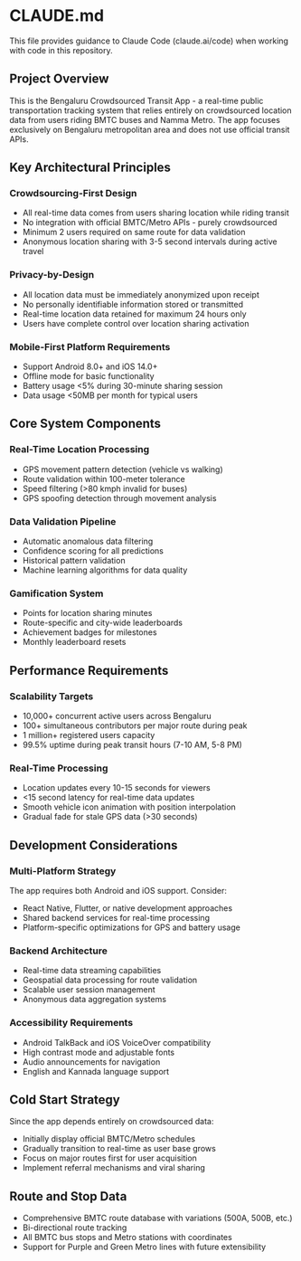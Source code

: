 # CLAUDE.md

This file provides guidance to Claude Code (claude.ai/code) when working with code in this repository.

## Project Overview

This is the Bengaluru Crowdsourced Transit App - a real-time public transportation tracking system that relies entirely on crowdsourced location data from users riding BMTC buses and Namma Metro. The app focuses exclusively on Bengaluru metropolitan area and does not use official transit APIs.

## Key Architectural Principles

### Crowdsourcing-First Design
- All real-time data comes from users sharing location while riding transit
- No integration with official BMTC/Metro APIs - purely crowdsourced
- Minimum 2 users required on same route for data validation
- Anonymous location sharing with 3-5 second intervals during active travel

### Privacy-by-Design
- All location data must be immediately anonymized upon receipt
- No personally identifiable information stored or transmitted
- Real-time location data retained for maximum 24 hours only
- Users have complete control over location sharing activation

### Mobile-First Platform Requirements
- Support Android 8.0+ and iOS 14.0+
- Offline mode for basic functionality
- Battery usage <5% during 30-minute sharing session
- Data usage <50MB per month for typical users

## Core System Components

### Real-Time Location Processing
- GPS movement pattern detection (vehicle vs walking)
- Route validation within 100-meter tolerance
- Speed filtering (>80 kmph invalid for buses)
- GPS spoofing detection through movement analysis

### Data Validation Pipeline
- Automatic anomalous data filtering
- Confidence scoring for all predictions
- Historical pattern validation
- Machine learning algorithms for data quality

### Gamification System
- Points for location sharing minutes
- Route-specific and city-wide leaderboards
- Achievement badges for milestones
- Monthly leaderboard resets

## Performance Requirements

### Scalability Targets
- 10,000+ concurrent active users across Bengaluru
- 100+ simultaneous contributors per major route during peak
- 1 million+ registered users capacity
- 99.5% uptime during peak transit hours (7-10 AM, 5-8 PM)

### Real-Time Processing
- Location updates every 10-15 seconds for viewers
- <15 second latency for real-time data updates
- Smooth vehicle icon animation with position interpolation
- Gradual fade for stale GPS data (>30 seconds)

## Development Considerations

### Multi-Platform Strategy
The app requires both Android and iOS support. Consider:
- React Native, Flutter, or native development approaches
- Shared backend services for real-time processing
- Platform-specific optimizations for GPS and battery usage

### Backend Architecture
- Real-time data streaming capabilities
- Geospatial data processing for route validation
- Scalable user session management
- Anonymous data aggregation systems

### Accessibility Requirements
- Android TalkBack and iOS VoiceOver compatibility
- High contrast mode and adjustable fonts
- Audio announcements for navigation
- English and Kannada language support

## Cold Start Strategy

Since the app depends entirely on crowdsourced data:
- Initially display official BMTC/Metro schedules
- Gradually transition to real-time as user base grows
- Focus on major routes first for user acquisition
- Implement referral mechanisms and viral sharing

## Route and Stop Data

- Comprehensive BMTC route database with variations (500A, 500B, etc.)
- Bi-directional route tracking
- All BMTC bus stops and Metro stations with coordinates
- Support for Purple and Green Metro lines with future extensibility